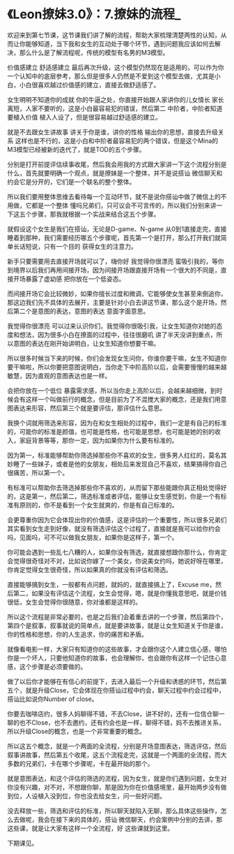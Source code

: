 # 《Leon撩妹3.0》：7.撩妹的流程_

欢迎来到第七节课，这节课我们讲了解的流程，帮助大家梳理清楚两性的认知，从而让你能够知道，当下我和女生的互动处于哪个环节，遇到问题我应该如何去解决，那么什么是了解流程呢，传统的模型有名男的M3模型。

价值感建立 舒适感建立 最后再次升级，这个模型仍然现在是适用的，可以作为你一个认知中的底层参考，那么但是很多人仍然是不爱到这个模型去做，尤其是小白，小白很喜欢越过价值感的建立，直接去做舒适感了。

女生明明不知道你的成就 你的牛逼之处，你直接开始跟人家讲你的儿女情长 家长离短，人家不要听的，这是小白最容易犯的错误，然后第二 中阶者，中阶者知道要植入价值 植入人设了，但是很容易越过舒适感的建立。

就是不去跟女生讲故事 讲关于你是谁，讲你的性格 输出你的思想，直接去升级关系 这样也是不行的，这是小白和中阶者最容易犯的两个错误，但是这个Mina的M3模型已经被新的迭代了，就是TOD的五个步骤。

分别是打开前提评估续事收尾，然后我会用我的方式跟大家讲一下这个流程分别是什么，首先就要明确一个观点，就是撩妹是一个整体，并不是说搭讪 微信聊天和约会它是分开的，它们是一个联名的整个整体。

所以我们要用整体思维去看待每一个互动环节，就不是说你搭讪中做了微信上的不用做，它都是一个整体 懂吗兄弟们，只可议会不可言传的，所以我们分别来讲一下这五个步骤，那我就根据一个实战来结合这五个步骤。

就假设这个女生是我们在搭讪，无论是D-game、N-game 从0到1直接走完，直接睡着到那种，我们需要经历哪五个步骤呢，首先第一个是打开，那么打开我们就简单长话短说，只有一个目的 获得女生的注意力。

新手只要需要用去直接开场就可以了，嗨你好 我觉得你很漂亮 蛮吸引我的，等你到境界以后我们再用间接开场，因为间接开场跟直接开场有一个很大的不同是，直接开场暴露了虚幼感 把你放在一个低姿态。

而间接开场它会比较微妙，如果你擅长过度和微调，它能够使女生甚至来倒追你，那这边我们先不具体的去展开，主要是针对小白去讲这节课，那么这个是开场，然后第二个是意图的表达，意图的表达 意面字面意思。

我觉得你很漂亮 可以过来认识你们，我觉得你很吸引我，让女生知道你对她的态度和想法，因为很多小白在撩面的过程中，往往很磨叽 讲了半天没讲到重点，所以意图的表达在刚开始讲明白，让女生知道你想要干嘛。

所以很多时候当下来的时候，你们会发现女生问你，你谁你要干嘛，女生不知道你要干嘛啦，所以你要把意图说明白，当你走下中阶高阶以后，会需要慢慢的越来越敏慧，因为直观的意图表达也是一样。

会把你放在一个低位 暴露需求感，所以当你走上高阶以后，会越来越细微，到时候会有这样一个叫做前行的概念，但是目前为了不混搅大家的概念，还是我们用意图表达来形容，然后第三个就是要评估，那评估什么意思。

我换个词就用筛选来形容，因为在和女生相处的过程中，我们一定是有自己的标准的，可能你的标准是颜值，也可能是性格，也可能是思想，也可能是她的别的收入，家庭背景等等，那你一定，因为如果你为什么要有标准的。

因为第一，标准能够帮助你筛选掉那些你不喜欢的女生，很多男人红红的，莫名其妙睡了一些妹子，或者是他的女朋友，相处后来发现自己不喜欢，结果搞得你自己很痛苦，所以第一个。

有标准可以帮助你去筛选掉那些你不喜欢的，从而留下那些能跟你真正相处觉得好的，这是第一，然后第二，筛选标准或者评估，能够让女生感觉到，你是一个有标准有原则的，你不是看到一个女生就爽的，你是有自己标准的。

会更尊重你因为它会体现出你的价值感，这是评估的一个重要性，所以很多兄弟们其实看到女生走到好像，就没有筛选评估这个过程了，直接就是我可以给你约会吗，见面吗，可不可以做我女朋友，如果你是这样子，第一个。

你可能会遇到一些乱七八糟的人，如果你没有筛选，就直接想跟你那什么，你肯定会觉得很奇怪对不对，比如说你嫁了一个美女，你说美女约吗，她说好呀在哪里，你肯定觉得女生很奇怪，所以如果真的你就没有评估和筛选。

直接能够搞到女生，一般都有点问题，就妈的，就直接搞上了，Excuse me，然后第二，如果没有评估这个流程，女生会觉得，嗯，就是你懂我意思吧，就是价钱很低，女生会觉得你很随意，你对谁都是这样的。

所以这个流程是非常必要的，也是之后我们会着重去讲的一个步骤，然后第四个，第四个是叙事，叙事就说的简单点，就是要讲故事，就是让女生知道关于你是谁，你的性格和思想，你的人生追求，你的痛苦和矛盾。

就像看电影一样，大家只有知道你的这些故事，才会跟你这个人建立信心感，哪怕你是一个坏人，只要他知道你的故事，也会理解你，也会跟你有这样一个记住心意感，这个步骤是必须要做的。

做了以后你才能够在有信心的前提下，去进入最后一个升级和诱惑的环节，然后第五个，就是升级Close，它会体现在你搭讪过程中约会，聊天过程中约会过程中，搭讪比如说你Number of close。

你要去咖啡店约，很多人妈聊得不错，不去Close，讲不好的，还有一位信仓聊一聊的也不Close，也不去邀约，还有约会也是一样，聊得不错，妈不去推进关系，所以升级Close的概念，也是一个非常重要的概念。

所以这五个概念，就是一个两面的全流程，分别是开场意图表达，筛选评估，然后叙事讲故事，然后第五个收尾，这五个流程走完，这就是一个两面的全流程，而大多数的兄弟们，卡在哪个步骤呢，卡在最开始的那个。

就是意图表达，和这个评估的筛选的流程，因为女生，就是你们遇到问题，女生对你没有兴趣，对不对，不想跟你聊，那是因为你在价值感境里，最开始两步没有做到位，人设植入没到位，你也没去给女生，问一些好问题。

没去释放一些，筛选和评估的标准，所以聊天就陷入无聊，那么具体这些操作，怎么去做呢，我会在接下来的具体的，搭讪 微信聊天，约会案例中分别的去讲，那这些课，就是让大家有这样一个全流程，好 这些课就到这里。

下期课见。